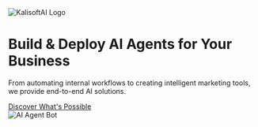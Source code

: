 <!-- Main Banner Section -->
<div class="main-container w-full max-w-6xl rounded-3xl p-8 md:p-12 text-gray-800 shadow-2xl mb-8">
    <div class="flex flex-col md:flex-row items-center justify-between">
        <!-- Left Content Column -->
        <div class="md:w-1/2 text-center md:text-left">
            <img src="YOUR_LOGO_URL_HERE" alt="KalisoftAI Logo" class="h-12 mb-6 mx-auto md:mx-0">
            <h1 class="text-4xl md:text-5xl font-black leading-tight tracking-tight mb-4 text-gray-900">
                Build & Deploy AI Agents for Your Business
            </h1>
            <p class="text-lg md:text-xl max-w-xl mb-8 text-gray-600 font-light">
                From automating internal workflows to creating intelligent marketing tools, we provide end-to-end AI solutions.
            </p>
            <a href="https://www.kalisoftai.in/" target="_blank" rel="noopener noreferrer"
                class="cta-button bg-indigo-600 text-white font-bold py-4 px-10 rounded-lg text-lg inline-block">
                Discover What's Possible
            </a>
        </div>
        <!-- Right Content Column (Banner Image) -->
        <div class="md:w-1/2 mt-8 md:mt-0 flex justify-center">
            <img src="YOUR_BANNER_IMAGE_URL_HERE" alt="AI Agent Bot" class="w-64 md:w-80">
        </div>
    </div>
</div>
